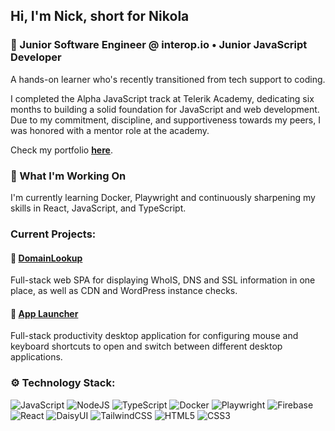 ## Hi, I'm Nick, short for Nikola

### 🌱 Junior Software Engineer @ interop.io • Junior JavaScript Developer

A hands-on learner who's recently transitioned from tech support to coding.   

I completed the Alpha JavaScript track at Telerik Academy, dedicating six months to building a solid foundation for JavaScript and web development. Due to my commitment, discipline, and supportiveness towards my peers, I was honored with a mentor role at the academy.

Check my portfolio **[here](https://nikola-nenovski.info)**.

### 🚀 What I'm Working On

I'm currently learning Docker, Playwright and continuously sharpening my skills in React, JavaScript, and TypeScript.

### Current Projects:

#### 🔗 [DomainLookup](https://github.com/Nickslabcode/domain-info-lookup)
Full-stack web SPA for displaying WhoIS, DNS and SSL information in one place, as well as CDN and WordPress instance checks.

#### 🔗 [App Launcher](https://github.com/Nickslabcode/waffle-launcher)
Full-stack productivity desktop application for configuring mouse and keyboard shortcuts to open and switch between different desktop applications.
    
### ⚙️ Technology Stack:
![JavaScript](https://img.shields.io/badge/JavaScript-F7DF1E?style=for-the-badge&logo=javascript&logoColor=black)
![NodeJS](https://img.shields.io/badge/node.js-339933?style=for-the-badge&logo=Node.js&logoColor=white)
![TypeScript](https://img.shields.io/badge/TypeScript-3178C6?style=for-the-badge&logo=typescript&logoColor=white)
![Docker](https://img.shields.io/badge/docker-257bd6?style=for-the-badge&logo=docker&logoColor=white)
![Playwright](https://img.shields.io/badge/Playwright-45ba4b?style=for-the-badge&logo=Playwright&logoColor=white)
![Firebase](https://img.shields.io/badge/Firebase-FFCA28?style=for-the-badge&logo=firebase&logoColor=black)  
![React](https://img.shields.io/badge/React-20232A?style=for-the-badge&logo=react&logoColor=61DAFB)
![DaisyUI](https://img.shields.io/badge/DaisyUI-5A0EF8?style=for-the-badge&logo=daisyui&logoColor=white)
![TailwindCSS](https://img.shields.io/badge/TailwindCSS-06B6D4?style=for-the-badge&logo=tailwindcss&logoColor=white)
![HTML5](https://img.shields.io/badge/HTML5-E34F26?style=for-the-badge&logo=html5&logoColor=white)
![CSS3](https://img.shields.io/badge/CSS3-1572B6?style=for-the-badge&logo=css3&logoColor=white)
